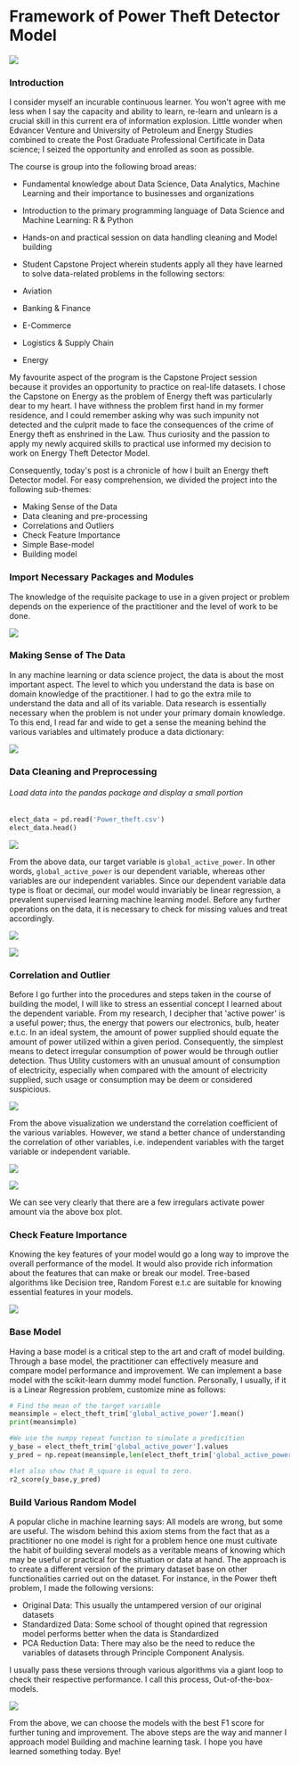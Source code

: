 # Framework of Power Theft Detector Model
![](/images/theft.png)

### Introduction
I consider myself an incurable continuous learner. You won't agree with me less when I say the capacity and ability to learn, re-learn and unlearn is a crucial skill in this current era of information explosion.
Little wonder when Edvancer Venture and University of Petroleum and Energy Studies combined to create the Post Graduate Professional Certificate in Data science; I seized the opportunity and enrolled as soon as possible.

The course is group into the following broad areas:

- Fundamental knowledge about Data Science, Data Analytics, Machine Learning and their importance to businesses and organizations

- Introduction to the primary programming language of Data Science and Machine Learning: R & Python

-  Hands-on and practical session on data handling cleaning and Model building

-  Student Capstone Project wherein students apply all they have learned to solve data-related problems in the following sectors:

  - Aviation
  - Banking & Finance
  - E-Commerce
  - Logistics & Supply Chain
  - Energy

My favourite aspect of the program is the Capstone Project session because it provides an opportunity to practice on real-life datasets. I chose the Capstone on Energy as the problem of Energy theft was particularly dear to my heart. I have withness the problem first hand in my former residence, and I could remember asking why was such impunity not detected and the culprit made to face the consequences of the crime of Energy theft as enshrined in the Law.
Thus curiosity and the passion to apply my newly acquired skills to practical use informed my decision to work on Energy Theft Detector Model.

Consequently, today's post is a chronicle of how I built an Energy theft Detector model.
For easy comprehension, we divided the project into the following sub-themes:

-  Making Sense of the Data
-  Data cleaning and pre-processing
-  Correlations and Outliers
- Check Feature Importance
- Simple Base-model
- Building model

### Import Necessary Packages and Modules
The knowledge of the requisite package to use in a given project or problem depends on the experience of the practitioner and the level of work to be done.

![](/images/package.png)

### Making Sense of The Data
In any machine learning or data science project, the data is about the most important aspect. The level to which you understand the data is base on domain knowledge of the practitioner. I had to go the extra mile to understand the data and all of its variable. Data research is essentially necessary when the problem is not under your primary domain knowledge. To this end, I read far and wide to get a sense the meaning behind the various variables and ultimately produce a data dictionary:

![](/images/data_dict.png)

### Data Cleaning and Preprocessing

###### Load data into the pandas package and display a small portion

```Python
elect_data = pd.read('Power_theft.csv')
elect_data.head()
```
![](/images/data_head.png)

From the above data, our target variable is `global_active_power`. In other words, `global_active_power` is our dependent variable, whereas other variables are our independent variables.
Since our dependent variable data type is float or decimal, our model would invariably be linear regression, a prevalent supervised learning machine learning model. Before any further operations on the data, it is necessary to check for missing values and treat accordingly.

![](/images/pct_missing.png)

![](/images/missing_viz.png)

### Correlation and Outlier

Before I go further into the procedures and steps taken in the course of building the model, I will like to stress an essential concept I learned about the dependent variable. From my research, I decipher that 'active power' is a useful power; thus, the energy that powers our electronics, bulb, heater e.t.c. In an ideal system, the amount of power supplied should equate the amount of power utilized within a given period. Consequently, the simplest means to detect irregular consumption of power would be through outlier detection. Thus Utility customers with an unusual amount of consumption of electricity, especially when compared with the amount of electricity supplied, such usage or consumption may be deem or considered suspicious.

![](/images/heat_map.png)

From the above visualization we understand the correlation coefficient of the various variables. However, we stand a better chance of understanding the correlation of other variables, i.e. independent variables with the target variable or independent variable.

![](/images/feature_corr.png)

![](/images/box_plot.png)

We can see very clearly that there are a few irregulars activate power amount via the above box plot.

### Check Feature Importance
Knowing the key features of your model would go a long way to improve the overall performance of the model. It would also provide rich information about the features that can make or break our model.
Tree-based algorithms like Decision tree, Random Forest e.t.c are suitable for knowing essential features in your models.

![](/images/features.png)


### Base Model
Having a base model is a critical step to the art and craft of model building. Through a base model, the practitioner can effectively measure and compare model performance and improvement. We can implement a base model with the scikit-learn dummy model function. Personally, I usually, if it is a Linear Regression problem, customize mine as follows:

```Python
# Find the mean of the target variable
meansimple = elect_theft_trim['global_active_power'].mean()
print(meansimple)

#We use the numpy repeat function to simulate a predicition
y_base = elect_theft_trim['global_active_power'].values
y_pred = np.repeat(meansimple,len(elect_theft_trim['global_active_power']))

#let also show that R_square is equal to zero.
r2_score(y_base,y_pred)
```


### Build Various Random Model
A popular cliche in machine learning says: All models are wrong, but some are useful. The wisdom behind this axiom stems from the fact that as a practitioner no one model is right for a problem hence one must cultivate the habit of building several models as a veritable means of knowing which may be useful or practical for the situation or data at hand.
The approach is to create a different version of the primary dataset base on other functionalities carried out on the dataset. For instance, in the Power theft problem, I made the following versions:

- Original Data: This usually the untampered version of our original datasets
- Standardized Data: Some school of thought opined that regression model performs better when the data is Standardized
- PCA Reduction Data: There may also be the need to reduce the variables of datasets through Principle Component Analysis.

I usually pass these versions through various algorithms via a giant loop to check their respective performance. I call this process, Out-of-the-box-models.

![](/images/perform.png)

From the above, we can choose the models with the best F1 score for further tuning and improvement.
The above steps are the way and manner I approach model Building and machine learning task. I hope you have learned something today.
Bye!
